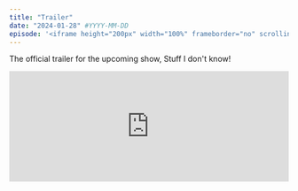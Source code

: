 ```yaml
---
title: "Trailer"
date: "2024-01-28" #YYYY-MM-DD
episode: '<iframe height="200px" width="100%" frameborder="no" scrolling="no" seamless src="https://player.simplecast.com/a684764b-3004-466e-84c3-b9075a440502?dark=false"></iframe>'
---
```


The official trailer for the upcoming show, Stuff I don't know!

<iframe height="200px" width="100%" frameborder="no" scrolling="no" seamless src="https://player.simplecast.com/a684764b-3004-466e-84c3-b9075a440502?dark=false"></iframe>
